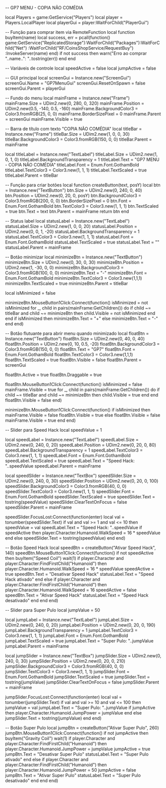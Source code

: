 -- GP7 MENU - COPIA NÃO COMÉDIA

local Players = game:GetService("Players")
local player = Players.LocalPlayer
local playerGui = player:WaitForChild("PlayerGui")

-- Função para comprar item via RemoteFunction
local function buyItem(name)
    local success, err = pcall(function()
        game:GetService("ReplicatedStorage"):WaitForChild("Packages"):WaitForChild("Net")
          :WaitForChild("RF/CoinsShopService/RequestBuy")
          :InvokeServer(name)
    end)
    if not success then warn("Erro ao comprar "..name..": "..tostring(err)) end
end

-- Variáveis de controle
local speedActive = false
local jumpActive = false

-- GUI principal
local screenGui = Instance.new("ScreenGui")
screenGui.Name = "GP7MenuGui"
screenGui.ResetOnSpawn = false
screenGui.Parent = playerGui

-- Fundo do menu
local mainFrame = Instance.new("Frame")
mainFrame.Size = UDim2.new(0, 280, 0, 320)
mainFrame.Position = UDim2.new(0.5, -140, 0.5, -160)
mainFrame.BackgroundColor3 = Color3.fromRGB(25, 0, 0)
mainFrame.BorderSizePixel = 0
mainFrame.Parent = screenGui
mainFrame.Visible = true

-- Barra de título com texto "COPIA NÃO COMÉDIA"
local titleBar = Instance.new("Frame")
titleBar.Size = UDim2.new(1, 0, 0, 30)
titleBar.BackgroundColor3 = Color3.fromRGB(150, 0, 0)
titleBar.Parent = mainFrame

local titleLabel = Instance.new("TextLabel")
titleLabel.Size = UDim2.new(1, 0, 1, 0)
titleLabel.BackgroundTransparency = 1
titleLabel.Text = "GP7 MENU - COPIA NÃO COMÉDIA"
titleLabel.Font = Enum.Font.GothamBold
titleLabel.TextColor3 = Color3.new(1, 1, 1)
titleLabel.TextScaled = true
titleLabel.Parent = titleBar

-- Função para criar botões
local function createButton(text, posY)
    local btn = Instance.new("TextButton")
    btn.Size = UDim2.new(0, 240, 0, 40)
    btn.Position = UDim2.new(0, 20, 0, posY)
    btn.BackgroundColor3 = Color3.fromRGB(200, 0, 0)
    btn.BorderSizePixel = 0
    btn.Font = Enum.Font.GothamBold
    btn.TextColor3 = Color3.new(1, 1, 1)
    btn.TextScaled = true
    btn.Text = text
    btn.Parent = mainFrame
    return btn
end

-- Status label
local statusLabel = Instance.new("TextLabel")
statusLabel.Size = UDim2.new(1, 0, 0, 20)
statusLabel.Position = UDim2.new(0, 0, 1, -20)
statusLabel.BackgroundTransparency = 1
statusLabel.TextColor3 = Color3.new(1, 1, 1)
statusLabel.Font = Enum.Font.GothamBold
statusLabel.TextScaled = true
statusLabel.Text = ""
statusLabel.Parent = mainFrame

-- Botão minimizar
local minimizeBtn = Instance.new("TextButton")
minimizeBtn.Size = UDim2.new(0, 30, 0, 30)
minimizeBtn.Position = UDim2.new(1, -30, 0, 0)
minimizeBtn.BackgroundColor3 = Color3.fromRGB(100, 0, 0)
minimizeBtn.Text = "-"
minimizeBtn.Font = Enum.Font.GothamBold
minimizeBtn.TextColor3 = Color3.new(1,1,1)
minimizeBtn.TextScaled = true
minimizeBtn.Parent = titleBar

local isMinimized = false

minimizeBtn.MouseButton1Click:Connect(function()
    isMinimized = not isMinimized
    for _, child in pairs(mainFrame:GetChildren()) do
        if child ~= titleBar and child ~= minimizeBtn then
            child.Visible = not isMinimized
        end
    end
    if isMinimized then
        minimizeBtn.Text = "+"
    else
        minimizeBtn.Text = "-"
    end
end)

-- Botão flutuante para abrir menu quando minimizado
local floatBtn = Instance.new("TextButton")
floatBtn.Size = UDim2.new(0, 40, 0, 40)
floatBtn.Position = UDim2.new(0, 10, 0.5, -20)
floatBtn.BackgroundColor3 = Color3.fromRGB(150, 0, 0)
floatBtn.Text = "GP7"
floatBtn.Font = Enum.Font.GothamBold
floatBtn.TextColor3 = Color3.new(1,1,1)
floatBtn.TextScaled = true
floatBtn.Visible = false
floatBtn.Parent = screenGui

floatBtn.Active = true
floatBtn.Draggable = true

floatBtn.MouseButton1Click:Connect(function()
    isMinimized = false
    mainFrame.Visible = true
    for _, child in pairs(mainFrame:GetChildren()) do
        if child ~= titleBar and child ~= minimizeBtn then
            child.Visible = true
        end
    end
    floatBtn.Visible = false
end)

minimizeBtn.MouseButton1Click:Connect(function()
    if isMinimized then
        mainFrame.Visible = false
        floatBtn.Visible = true
    else
        floatBtn.Visible = false
        mainFrame.Visible = true
    end
end)

-- Slider para Speed Hack
local speedValue = 1

local speedLabel = Instance.new("TextLabel")
speedLabel.Size = UDim2.new(0, 240, 0, 20)
speedLabel.Position = UDim2.new(0, 20, 0, 80)
speedLabel.BackgroundTransparency = 1
speedLabel.TextColor3 = Color3.new(1, 1, 1)
speedLabel.Font = Enum.Font.GothamBold
speedLabel.TextScaled = true
speedLabel.Text = "Speed Hack: "..speedValue
speedLabel.Parent = mainFrame

local speedSlider = Instance.new("TextBox")
speedSlider.Size = UDim2.new(0, 240, 0, 30)
speedSlider.Position = UDim2.new(0, 20, 0, 100)
speedSlider.BackgroundColor3 = Color3.fromRGB(40, 0, 0)
speedSlider.TextColor3 = Color3.new(1, 1, 1)
speedSlider.Font = Enum.Font.GothamBold
speedSlider.TextScaled = true
speedSlider.Text = tostring(speedValue)
speedSlider.ClearTextOnFocus = false
speedSlider.Parent = mainFrame

speedSlider.FocusLost:Connect(function(enter)
    local val = tonumber(speedSlider.Text)
    if val and val >= 1 and val <= 10 then
        speedValue = val
        speedLabel.Text = "Speed Hack: "..speedValue
        if speedActive then
            player.Character.Humanoid.WalkSpeed = 16 * speedValue
        end
    else
        speedSlider.Text = tostring(speedValue)
    end
end)

-- Botão Speed Hack
local speedBtn = createButton("Ativar Speed Hack", 140)
speedBtn.MouseButton1Click:Connect(function()
    if not speedActive then
        buyItem("Speed Coil")
        wait(1)
        if player.Character and player.Character:FindFirstChild("Humanoid") then
            player.Character.Humanoid.WalkSpeed = 16 * speedValue
            speedActive = true
            speedBtn.Text = "Desativar Speed Hack"
            statusLabel.Text = "Speed Hack ativado"
        end
    else
        if player.Character and player.Character:FindFirstChild("Humanoid") then
            player.Character.Humanoid.WalkSpeed = 16
            speedActive = false
            speedBtn.Text = "Ativar Speed Hack"
            statusLabel.Text = "Speed Hack desativado"
        end
    end
end)

-- Slider para Super Pulo
local jumpValue = 50

local jumpLabel = Instance.new("TextLabel")
jumpLabel.Size = UDim2.new(0, 240, 0, 20)
jumpLabel.Position = UDim2.new(0, 20, 0, 190)
jumpLabel.BackgroundTransparency = 1
jumpLabel.TextColor3 = Color3.new(1, 1, 1)
jumpLabel.Font = Enum.Font.GothamBold
jumpLabel.TextScaled = true
jumpLabel.Text = "Super Pulo: "..jumpValue
jumpLabel.Parent = mainFrame

local jumpSlider = Instance.new("TextBox")
jumpSlider.Size = UDim2.new(0, 240, 0, 30)
jumpSlider.Position = UDim2.new(0, 20, 0, 210)
jumpSlider.BackgroundColor3 = Color3.fromRGB(40, 0, 0)
jumpSlider.TextColor3 = Color3.new(1, 1, 1)
jumpSlider.Font = Enum.Font.GothamBold
jumpSlider.TextScaled = true
jumpSlider.Text = tostring(jumpValue)
jumpSlider.ClearTextOnFocus = false
jumpSlider.Parent = mainFrame

jumpSlider.FocusLost:Connect(function(enter)
    local val = tonumber(jumpSlider.Text)
    if val and val >= 10 and val <= 100 then
        jumpValue = val
        jumpLabel.Text = "Super Pulo: "..jumpValue
        if jumpActive then
            player.Character.Humanoid.JumpPower = jumpValue
        end
    else
        jumpSlider.Text = tostring(jumpValue)
    end
end)

-- Botão Super Pulo
local jumpBtn = createButton("Ativar Super Pulo", 260)
jumpBtn.MouseButton1Click:Connect(function()
    if not jumpActive then
        buyItem("Gravity Coil")
        wait(1)
        if player.Character and player.Character:FindFirstChild("Humanoid") then
            player.Character.Humanoid.JumpPower = jumpValue
            jumpActive = true
            jumpBtn.Text = "Desativar Super Pulo"
            statusLabel.Text = "Super Pulo ativado"
        end
    else
        if player.Character and player.Character:FindFirstChild("Humanoid") then
            player.Character.Humanoid.JumpPower = 50
            jumpActive = false
            jumpBtn.Text = "Ativar Super Pulo"
            statusLabel.Text = "Super Pulo desativado"
        end
    end
end)